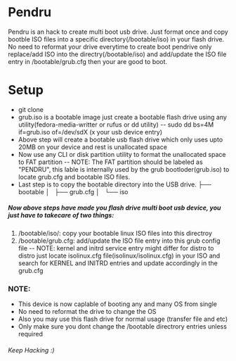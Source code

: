 # Pendru
Pendru is an hack to create multi boot usb drive. 
Just format once and copy bootble ISO files into a specific directory(/bootable/iso) in your flash drive.
No need to reformat your drive everytime to create boot pendrive only replace/add ISO into the directry(/bootable/iso) and add/update the ISO file entry in /bootable/grub.cfg then your are good to boot.


# Setup
- git clone <this repo> 
- grub.iso is a bootable image just create a bootable flash drive using any utility(fedora-media-writter or rufus or dd utility)
-- sudo dd bs=4M if=grub.iso of=/dev/sdX (x your usb device entry)
- Above step will create a bootable usb flash drive which only uses upto 20MB on your device and rest is unallocated space
- Now use any CLI or disk partition utility to format the unallocated space to FAT partition
-- NOTE: The FAT partition should be labeled as "PENDRU", this lable is internally used by the grub bootloder(grub.iso) to locate grub.cfg and bootable ISO files.
- Last step is to copy the bootable directory into the USB drive.
├── bootable
│   ├── grub.cfg
│   └── iso

##### Now above steps have made you flash drive multi boot usb device, you just have to takecare of two things:
1. /bootable/iso/: copy your bootable linux ISO files into this directroy
2. /bootable/grub.cfg: add/update the ISO file entry into this grub config file
-- NOTE: kernel and initrd service entry might differ for distro to distro just locate isolinux.cfg file(isolinux/isolinux.cfg) in your ISO and search for KERNEL and INITRD entries and update accordingly in the grub.cfg    


### NOTE:
- This device is now caplable of booting any and many OS from single
- No need to reformat the drive to change the OS
- Also you may use this flash drive for normal usage (transfer file and etc)
- Only make sure you dont change the /bootable directrory entries unless required


###### Keep Hacking :)

